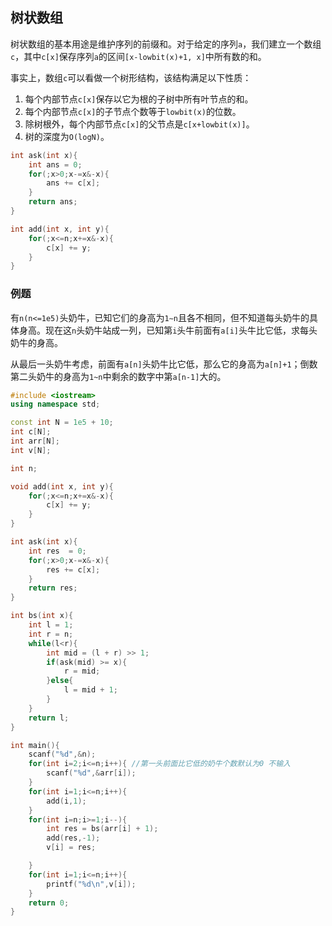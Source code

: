 ## 树状数组

树状数组的基本用途是维护序列的前缀和。对于给定的序列`a`，我们建立一个数组`c`，其中`c[x]`保存序列`a`的区间`[x-lowbit(x)+1, x]`中所有数的和。

事实上，数组`c`可以看做一个树形结构，该结构满足以下性质：

1. 每个内部节点`c[x]`保存以它为根的子树中所有叶节点的和。
2. 每个内部节点`c[x]`的子节点个数等于`lowbit(x)`的位数。
3. 除树根外，每个内部节点`c[x]`的父节点是`c[x+lowbit(x)]`。
4. 树的深度为`O(logN)`。

```cpp
int ask(int x){
    int ans = 0;
    for(;x>0;x-=x&-x){
        ans += c[x];
    }
    return ans;
}

int add(int x, int y){
    for(;x<=n;x+=x&-x){
        c[x] += y;
    }
}
```

### 例题

有`n(n<=1e5)`头奶牛，已知它们的身高为`1∼n`且各不相同，但不知道每头奶牛的具体身高。现在这`n`头奶牛站成一列，已知第`i`头牛前面有`a[i]`头牛比它低，求每头奶牛的身高。

从最后一头奶牛考虑，前面有`a[n]`头奶牛比它低，那么它的身高为`a[n]+1`；倒数第二头奶牛的身高为`1~n`中剩余的数字中第`a[n-1]`大的。

```cpp
#include <iostream>
using namespace std;

const int N = 1e5 + 10;
int c[N];
int arr[N];
int v[N];

int n;

void add(int x, int y){
    for(;x<=n;x+=x&-x){
        c[x] += y;
    }
}

int ask(int x){
    int res  = 0;
    for(;x>0;x-=x&-x){
        res += c[x];
    }
    return res;
}

int bs(int x){
    int l = 1;
    int r = n;
    while(l<r){
        int mid = (l + r) >> 1;
        if(ask(mid) >= x){
            r = mid;
        }else{
            l = mid + 1;
        }
    }
    return l;
}

int main(){
    scanf("%d",&n);
    for(int i=2;i<=n;i++){ //第一头前面比它低的奶牛个数默认为0 不输入
        scanf("%d",&arr[i]);
    }
    for(int i=1;i<=n;i++){
        add(i,1);
    }
    for(int i=n;i>=1;i--){
        int res = bs(arr[i] + 1);
        add(res,-1);
        v[i] = res;

    }
    for(int i=1;i<=n;i++){
        printf("%d\n",v[i]);
    }
    return 0;
}
```